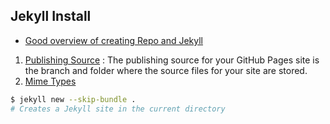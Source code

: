 ## Jekyll Install
- [Good overview of creating Repo and Jekyll](https://docs.github.com/en/pages/setting-up-a-github-pages-site-with-jekyll/creating-a-github-pages-site-with-jekyll)
1. [Publishing Source](https://docs.github.com/en/pages/getting-started-with-github-pages/about-github-pages#publishing-sources-for-github-pages-sites) : The publishing source for your GitHub Pages site is the branch and folder where the source files for your site are stored.
2. [Mime Types](https://github.com/jshttp/mime-db#adding-custom-media-types)

```sh
$ jekyll new --skip-bundle .
# Creates a Jekyll site in the current directory
```
